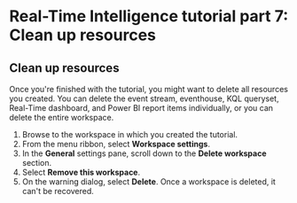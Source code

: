 # Real-Time Intelligence tutorial part 7: Clean up resources

## Clean up resources

Once you're finished with the tutorial, you might want to delete all resources you created. You can delete the event stream, eventhouse, KQL queryset, Real-Time dashboard, and Power BI report items individually, or you can delete the entire workspace.

1. Browse to the workspace in which you created the tutorial.
1. From the menu ribbon, select **Workspace settings**.
1. In the **General** settings pane, scroll down to the **Delete workspace** section.
1. Select **Remove this workspace**.
1. On the warning dialog, select **Delete**. Once a workspace is deleted, it can't be recovered.